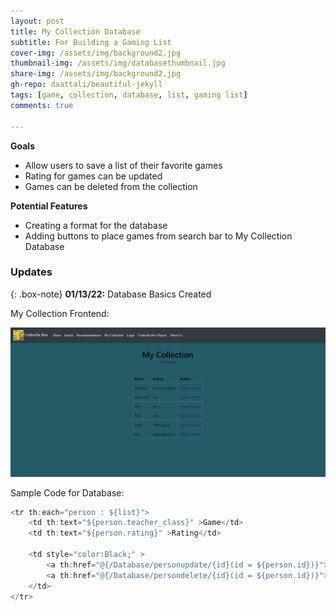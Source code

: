```yaml
---
layout: post
title: My Collection Database
subtitle: For Building a Gaming List
cover-img: /assets/img/background2.jpg
thumbnail-img: /assets/img/databasethumbnail.jpg
share-img: /assets/img/background2.jpg
gh-repo: daattali/beautiful-jekyll
tags: [game, collection, database, list, gaming list]
comments: true

---
```

**Goals**
- Allow users to save a list of their favorite games
- Rating for games can be updated
- Games can be deleted from the collection

**Potential Features**
- Creating a format for the database
- Adding buttons to place games from search bar to My Collection Database

### Updates

{: .box-note}
**01/13/22:** Database Basics Created

My Collection Frontend:

![Collection](/assets/img/mycollection.png)

Sample Code for Database:

```javascript
<tr th:each="person : ${list}">
    <td th:text="${person.teacher_class}" >Game</td>
    <td th:text="${person.rating}" >Rating</td>

    <td style="color:Black;" >
        <a th:href="@{/Database/personupdate/{id}(id = ${person.id})}">Update</a>
        <a th:href="@{/Database/persondelete/{id}(id = ${person.id})}">Delete</a>
    </td>
</tr>
```